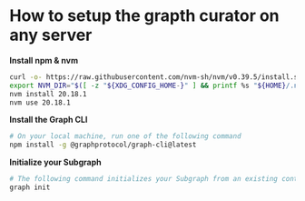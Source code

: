 # How to setup the grapth curator on any server

**Install npm & nvm**
```sh
curl -o- https://raw.githubusercontent.com/nvm-sh/nvm/v0.39.5/install.sh | bash
export NVM_DIR="$([ -z "${XDG_CONFIG_HOME-}" ] && printf %s "${HOME}/.nvm" || printf %s "${XDG_CONFIG_HOME}/nvm")" [ -s "$NVM_DIR/nvm.sh" ] && \. "$NVM_DIR/nvm.sh" 
nvm install 20.18.1
nvm use 20.18.1
```

**Install the Graph CLI**
```sh
# On your local machine, run one of the following command
npm install -g @graphprotocol/graph-cli@latest
```

**Initialize your Subgraph**
```sh
# The following command initializes your Subgraph from an existing contract and indexes events:
graph init
```

